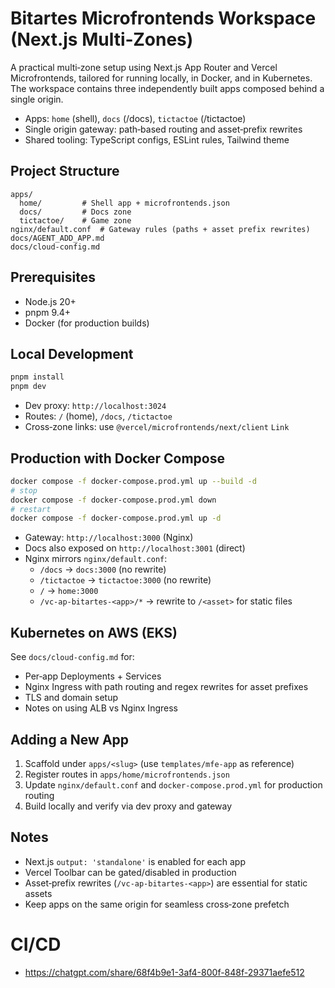 # Bitartes Microfrontends Workspace (Next.js Multi‑Zones)

A practical multi‑zone setup using Next.js App Router and Vercel Microfrontends, tailored for running locally, in Docker, and in Kubernetes. The workspace contains three independently built apps composed behind a single origin.

- Apps: `home` (shell), `docs` (/docs), `tictactoe` (/tictactoe)
- Single origin gateway: path‑based routing and asset‑prefix rewrites
- Shared tooling: TypeScript configs, ESLint rules, Tailwind theme

## Project Structure

```
apps/
  home/         # Shell app + microfrontends.json
  docs/         # Docs zone
  tictactoe/    # Game zone
nginx/default.conf  # Gateway rules (paths + asset prefix rewrites)
docs/AGENT_ADD_APP.md
docs/cloud-config.md
```

## Prerequisites

- Node.js 20+
- pnpm 9.4+
- Docker (for production builds)

## Local Development

```bash
pnpm install
pnpm dev
```

- Dev proxy: `http://localhost:3024`
- Routes: `/` (home), `/docs`, `/tictactoe`
- Cross‑zone links: use `@vercel/microfrontends/next/client` `Link`

## Production with Docker Compose

```bash
docker compose -f docker-compose.prod.yml up --build -d
# stop
docker compose -f docker-compose.prod.yml down
# restart
docker compose -f docker-compose.prod.yml up -d
```

- Gateway: `http://localhost:3000` (Nginx)
- Docs also exposed on `http://localhost:3001` (direct)
- Nginx mirrors `nginx/default.conf`:
  - `/docs` → `docs:3000` (no rewrite)
  - `/tictactoe` → `tictactoe:3000` (no rewrite)
  - `/` → `home:3000`
  - `/vc-ap-bitartes-<app>/*` → rewrite to `/<asset>` for static files

## Kubernetes on AWS (EKS)

See `docs/cloud-config.md` for:

- Per‑app Deployments + Services
- Nginx Ingress with path routing and regex rewrites for asset prefixes
- TLS and domain setup
- Notes on using ALB vs Nginx Ingress

## Adding a New App

1. Scaffold under `apps/<slug>` (use `templates/mfe-app` as reference)
2. Register routes in `apps/home/microfrontends.json`
3. Update `nginx/default.conf` and `docker-compose.prod.yml` for production routing
4. Build locally and verify via dev proxy and gateway

## Notes

- Next.js `output: 'standalone'` is enabled for each app
- Vercel Toolbar can be gated/disabled in production
- Asset‑prefix rewrites (`/vc-ap-bitartes-<app>`) are essential for static assets
- Keep apps on the same origin for seamless cross‑zone prefetch

# CI/CD

- https://chatgpt.com/share/68f4b9e1-3af4-800f-848f-29371aefe512
